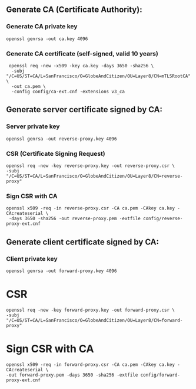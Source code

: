 
## Generate CA (Certificate Authority):
### Generate CA private key
```shell
openssl genrsa -out ca.key 4096
```

### Generate CA certificate (self-signed, valid 10 years)
```shell
 openssl req -new -x509 -key ca.key -days 3650 -sha256 \
  -subj "/C=US/ST=CA/L=SanFrancisco/O=GlobeAndCitizen/OU=Layer8/CN=mTLSRootCA" \
  -out ca.pem \
  -config config/ca-ext.cnf -extensions v3_ca
```

## Generate server certificate signed by CA:

### Server private key
```shell
openssl genrsa -out reverse-proxy.key 4096
```

### CSR (Certificate Signing Request)
```shell
openssl req -new -key reverse-proxy.key -out reverse-proxy.csr \
-subj "/C=US/ST=CA/L=SanFrancisco/O=GlobeAndCitizen/OU=Layer8/CN=reverse-proxy"
```

### Sign CSR with CA
```shell
openssl x509 -req -in reverse-proxy.csr -CA ca.pem -CAkey ca.key -CAcreateserial \
 -days 3650 -sha256 -out reverse-proxy.pem -extfile config/reverse-proxy-ext.cnf
```

## Generate client certificate signed by CA:
### Client private key
```shell
openssl genrsa -out forward-proxy.key 4096
```

# CSR
```shell
openssl req -new -key forward-proxy.key -out forward-proxy.csr \
-subj "/C=US/ST=CA/L=SanFrancisco/O=GlobeAndCitizen/OU=Layer8/CN=forward-proxy"
```

# Sign CSR with CA
```shell
openssl x509 -req -in forward-proxy.csr -CA ca.pem -CAkey ca.key -CAcreateserial \
-out forward-proxy.pem -days 3650 -sha256 -extfile config/forward-proxy-ext.cnf
```


